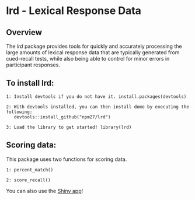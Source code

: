 # lrd - Lexical Response Data

## Overview

The *lrd* package provides tools for quickly and accurately processing the large amounts of lexical response data that are typically generated from cued-recall tests, while also being able to control for minor errors in participant responses.

## To install lrd:

    1: Install devtools if you do not have it. install.packages(devtools)

    2: With devtools installed, you can then install domo by executing the following:
	   devtools::install_github("npm27/lrd")

    3: Load the library to get started! library(lrd)

## Scoring data:

This package uses two functions for scoring data.

	1: percent_match()
	
	2: score_recall()


You can also use the [Shiny app](https://npm27.shinyapps.io/lrdshiny/)!
